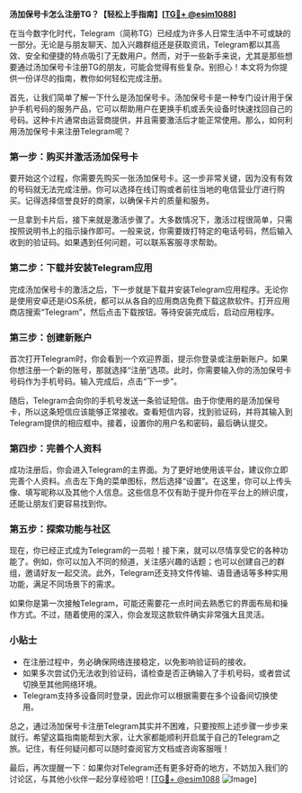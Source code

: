 **汤加保号卡怎么注册TG？【轻松上手指南】[[TG💪+ @esim1088](https://t.me/s/esim1088)]**

在当今数字化时代，Telegram（简称TG）已经成为许多人日常生活中不可或缺的一部分。无论是与朋友聊天、加入兴趣群组还是获取资讯，Telegram都以其高效、安全和便捷的特点吸引了无数用户。然而，对于一些新手来说，尤其是那些想要通过汤加保号卡注册TG的朋友，可能会觉得有些复杂。别担心！本文将为你提供一份详尽的指南，教你如何轻松完成注册。

首先，让我们简单了解一下什么是汤加保号卡。汤加保号卡是一种专门设计用于保护手机号码的服务产品，它可以帮助用户在更换手机或丢失设备时快速找回自己的号码。这种卡片通常由运营商提供，并且需要激活后才能正常使用。那么，如何利用汤加保号卡来注册Telegram呢？

### 第一步：购买并激活汤加保号卡

要开始这个过程，你需要先购买一张汤加保号卡。这一步非常关键，因为没有有效的号码就无法完成注册。你可以选择在线订购或者前往当地的电信营业厅进行购买。记得选择信誉良好的商家，以确保卡片的质量和服务。

一旦拿到卡片后，接下来就是激活步骤了。大多数情况下，激活过程很简单，只需按照说明书上的指示操作即可。一般来说，你需要拨打特定的电话号码，然后输入收到的验证码。如果遇到任何问题，可以联系客服寻求帮助。

### 第二步：下载并安装Telegram应用

完成汤加保号卡的激活之后，下一步就是下载并安装Telegram应用程序。无论你是使用安卓还是iOS系统，都可以从各自的应用商店免费下载这款软件。打开应用商店搜索“Telegram”，然后点击下载按钮。等待安装完成后，启动应用程序。

### 第三步：创建新账户

首次打开Telegram时，你会看到一个欢迎界面，提示你登录或注册新账户。如果你想注册一个新的账号，那就选择“注册”选项。此时，你需要输入你的汤加保号卡号码作为手机号码。输入完成后，点击“下一步”。

随后，Telegram会向你的手机号发送一条验证短信。由于你使用的是汤加保号卡，所以这条短信应该能够正常接收。查看短信内容，找到验证码，并将其输入到Telegram提供的相应框中。接着，设置你的用户名和密码，最后确认提交。

### 第四步：完善个人资料

成功注册后，你会进入Telegram的主界面。为了更好地使用该平台，建议你立即完善个人资料。点击左下角的菜单图标，然后选择“设置”。在这里，你可以上传头像、填写昵称以及其他个人信息。这些信息不仅有助于提升你在平台上的辨识度，还能让朋友们更容易找到你。

### 第五步：探索功能与社区

现在，你已经正式成为Telegram的一员啦！接下来，就可以尽情享受它的各种功能了。例如，你可以加入不同的频道，关注感兴趣的话题；也可以创建自己的群组，邀请好友一起交流。此外，Telegram还支持文件传输、语音通话等多种实用功能，满足不同场景下的需求。

如果你是第一次接触Telegram，可能还需要花一点时间去熟悉它的界面布局和操作方式。不过，随着使用的深入，你会发现这款软件确实非常强大且灵活。

### 小贴士

- 在注册过程中，务必确保网络连接稳定，以免影响验证码的接收。
- 如果多次尝试仍无法收到验证码，请检查是否正确输入了手机号码，或者尝试切换至其他网络环境。
- Telegram支持多设备同时登录，因此你可以根据需要在多个设备间切换使用。

总之，通过汤加保号卡注册Telegram其实并不困难，只要按照上述步骤一步步来就行。希望这篇指南能帮到大家，让大家都能顺利开启属于自己的Telegram之旅。记住，有任何疑问都可以随时查阅官方文档或咨询客服哦！

最后，再次提醒一下：如果你对Telegram还有更多好奇的地方，不妨加入我们的讨论区，与其他小伙伴一起分享经验吧！[[TG💪+ @esim1088](https://t.me/s/esim1088) ![Image](https://i.postimg.cc/4NQfJmqS/Snipaste-2025-05-13-00-14-12.png)]
